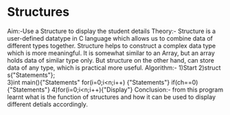 # Structures
Aim:-Use a Structure to display the student details
Theory:-
      Structure is a user-defined datatype in C language which allows us to combine data of different types together. Structure helps to         construct a complex data type which is more meaningful. It is somewhat similar to an Array, but an array holds data of similar type         only. But structure on the other hand, can store data of any type, which is practical more useful.
Algorithm:-
          1)Start
          2)struct s{"Statements"};\
          3)int main(){"Statements"
	                  for(i=0;i<n;i++)
	                   {"Statements"}
                         if(ch==0)
                          {"Statements"}
          4)for(i=0;i<n;i++){"Display"}	
Conclusion:- from this program learnt what is the function of structures and how it can be used to display different detials accordingly.
